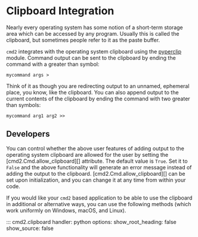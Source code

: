 # Clipboard Integration

Nearly every operating system has some notion of a short-term storage area which can be accessed by
any program. Usually this is called the clipboard, but sometimes people refer to it as the paste
buffer.

`cmd2` integrates with the operating system clipboard using the
[pyperclip](https://github.com/asweigart/pyperclip) module. Command output can be sent to the
clipboard by ending the command with a greater than symbol:

```text
mycommand args >
```

Think of it as though you are redirecting output to an unnamed, ephemeral place, you know, like the
clipboard. You can also append output to the current contents of the clipboard by ending the command
with two greater than symbols:

```text
mycommand arg1 arg2 >>
```

## Developers

You can control whether the above user features of adding output to the operating system clipboard
are allowed for the user by setting the [cmd2.Cmd.allow_clipboard][] attribute. The default value is
`True`. Set it to `False` and the above functionality will generate an error message instead of
adding the output to the clipboard. [cmd2.Cmd.allow_clipboard][] can be set upon initialization, and
you can change it at any time from within your code.

If you would like your `cmd2` based application to be able to use the clipboard in additional or
alternative ways, you can use the following methods (which work uniformly on Windows, macOS, and
Linux).

<!-- prettier-ignore-start -->
::: cmd2.clipboard
handler: python
options:
show_root_heading: false
show_source: false
<!-- prettier-ignore-end -->
